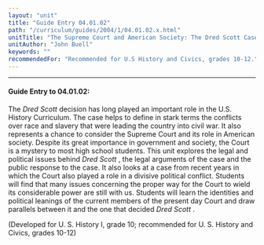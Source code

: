 ```yaml
---
layout: "unit"
title: "Guide Entry 04.01.02"
path: "/curriculum/guides/2004/1/04.01.02.x.html"
unitTitle: "The Supreme Court and American Society: The Dred Scott Case"
unitAuthor: "John Buell"
keywords: ""
recommendedFor: "Recommended for U.S History and Civics, grades 10-12."
---
```

<body>
<hr/>
<h4>
Guide Entry to 04.01.02:
</h4>
<p>
The
<i>
Dred Scott
</i>
decision has long played an important role in the U.S. History Curriculum. The case helps to define in stark terms the conflicts over race and slavery that were leading the country into civil war. It also represents a chance to consider the Supreme Court and its role in American society. Despite its great importance in government and society, the Court is a mystery to most high school students. This unit explores the legal and political issues behind
<i>
Dred Scott
</i>
, the legal arguments of the case and the public response to the case. It also looks at a case from recent years in which the Court also played a role in a divisive political conflict. Students will find that many issues concerning the proper way for the Court to wield its considerable power are still with us. Students will learn the identities and political leanings of the current members of the present day Court and draw parallels between it and the one that decided
<i>
Dred Scott
</i>
.
</p>
<p>
(Developed for U. S. History I, grade 10; recommended for U. S. History and Civics, grades 10-12)
</p>
</body>
